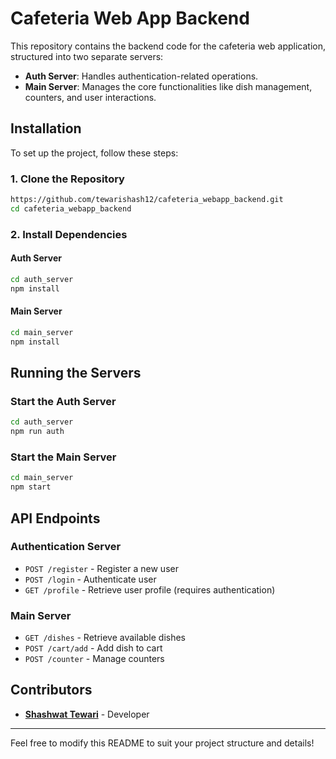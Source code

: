 # Cafeteria Web App Backend

This repository contains the backend code for the cafeteria web application, structured into two separate servers:
- **Auth Server**: Handles authentication-related operations.
- **Main Server**: Manages the core functionalities like dish management, counters, and user interactions.

## Installation
To set up the project, follow these steps:

### 1. Clone the Repository
```sh
https://github.com/tewarishash12/cafeteria_webapp_backend.git
cd cafeteria_webapp_backend
```

### 2. Install Dependencies
#### Auth Server
```sh
cd auth_server
npm install
```

#### Main Server
```sh
cd main_server
npm install
```

## Running the Servers

### Start the Auth Server
```sh
cd auth_server
npm run auth
```

### Start the Main Server
```sh
cd main_server
npm start
```

## API Endpoints
### Authentication Server
- `POST /register` - Register a new user
- `POST /login` - Authenticate user
- `GET /profile` - Retrieve user profile (requires authentication)

### Main Server
- `GET /dishes` - Retrieve available dishes
- `POST /cart/add` - Add dish to cart
- `POST /counter` - Manage counters

## Contributors
- **[Shashwat Tewari](https://github.com/tewarishash12)** - Developer

---
Feel free to modify this README to suit your project structure and details!

